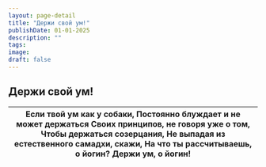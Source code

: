 ```yaml
---
layout: page-detail
title: "Держи свой ум!"
publishDate: 01-01-2025
description: ""
tags:
image:
draft: false
---
```


## Держи свой ум!
| Если твой ум как у собаки,  Постоянно блуждает и не может держаться  Своих принципов, не говоря уже о том,  Чтобы держаться созерцания,  Не выпадая из естественного самадхи, скажи,  На что ты рассчитываешь, о йогин?  Держи ум, о йогин! |
| ------------------------------------------------------------------------------------------------------------------------------------------------------------------------------------------------------------------------------------------- |
  
  
